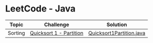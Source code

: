 
# LeetCode - Java


| Topic | Challenge | Solution |
|:-----:|:---------:|:--------:|
| Sorting | [Quicksort 1 - Partition]() | [Quicksort1Partition.java]() |                                                                                                        
